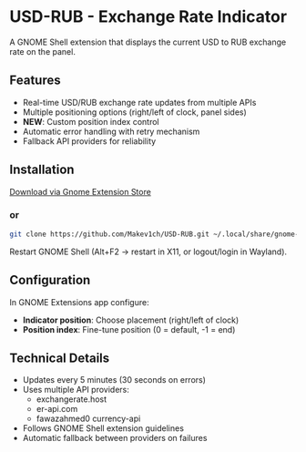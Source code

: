 # USD-RUB - Exchange Rate Indicator

A GNOME Shell extension that displays the current USD to RUB exchange rate on the panel.

## Features

- Real-time USD/RUB exchange rate updates from multiple APIs
- Multiple positioning options (right/left of clock, panel sides)
- **NEW**: Custom position index control
- Automatic error handling with retry mechanism
- Fallback API providers for reliability

## Installation

[Download via Gnome Extension Store](https://extensions.gnome.org/extension/7908/usd-to-rub-exchange-rate/)

### or

```bash
git clone https://github.com/Makev1ch/USD-RUB.git ~/.local/share/gnome-shell/extensions/usd-rub@makev1ch.github.com
```

Restart GNOME Shell (Alt+F2 → restart in X11, or logout/login in Wayland).

## Configuration

In GNOME Extensions app configure:
- **Indicator position**: Choose placement (right/left of clock)
- **Position index**: Fine-tune position (0 = default, -1 = end)

## Technical Details

- Updates every 5 minutes (30 seconds on errors)
- Uses multiple API providers:
  - exchangerate.host
  - er-api.com
  - fawazahmed0 currency-api
- Follows GNOME Shell extension guidelines
- Automatic fallback between providers on failures
